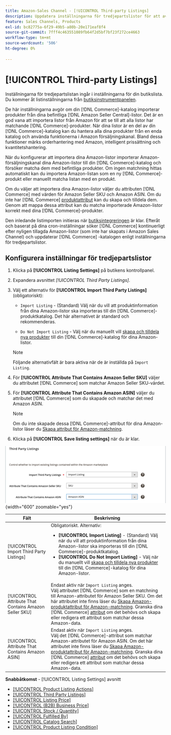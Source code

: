 ```yaml
---
title: Amazon-Sales Channel - [!UICONTROL Third-party Listings]
description: Uppdatera inställningarna för tredjepartslistor för att avgöra om din Commerce-katalog importerar produkter från dina befintliga Amazon Seller Central-listor.
feature: Sales Channels, Products
exl-id: bc82775a-6f29-49b5-a80b-20e171eaf8f4
source-git-commit: 7fff4c463551089fb64f2d5bf7bf23f272ce4663
workflow-type: tm+mt
source-wordcount: '506'
ht-degree: 0%

---
```


# [!UICONTROL Third-party Listings]

Inställningarna för tredjepartslistan ingår i inställningarna för din butikslista. Du kommer åt listinställningarna från [butiksinstrumentpanelen](./amazon-store-dashboard.md).

De här inställningarna avgör om din [!DNL Commerce]-katalog importerar produkter från dina befintliga [!DNL Amazon Seller Central]-listor. Det är en god vana att importera listor från Amazon för att se till att alla listor har matchande [!DNL Commerce]-produkter. När dina listor är en del av din [!DNL Commerce]-katalog kan du hantera alla dina produkter från en enda katalog och använda funktionerna i Amazon försäljningskanal. Bland dessa funktioner märks orderhantering med Amazon, intelligent prissättning och kvantitetshantering.

När du konfigurerar att importera dina Amazon-listor importerar Amazon-försäljningskanal dina Amazon-listor till din [!DNL Commerce]-katalog och försöker matcha dem med befintliga produkter. Om ingen matchning hittas automatiskt kan du importera Amazon-listan som en ny [!DNL Commerce]-produkt eller manuellt matcha listan med en produkt.

Om du väljer att importera dina Amazon-listor väljer du attributen [!DNL Commerce] med värden för Amazon Seller SKU och Amazon ASIN. Om du inte har [!DNL Commerce] [produktattribut](./ob-creating-magento-attributes.md) kan du skapa och tilldela dem. Genom att mappa dessa attribut kan du matcha importerade Amazon-listor korrekt med dina [!DNL Commerce]-produkter.

Den inledande listimporten initieras när [butiksintegreringen](./store-integration.md) är klar. Efteråt och baserat på dina cron-inställningar söker [!DNL Commerce] kontinuerligt efter nyligen tillagda Amazon-listor (som inte har skapats i Amazon Sales Channel) och uppdaterar [!DNL Commerce] -katalogen enligt inställningarna för tredjepartslistor.

## Konfigurera inställningar för tredjepartslistor

1. Klicka på **[!UICONTROL Listing Settings]** på butikens kontrollpanel.

1. Expandera avsnittet _[!UICONTROL Third Party Listings]_.

1. Välj ett alternativ för **[!UICONTROL Import Third Party Listings]** (obligatoriskt):

   - `Import Listing` - (Standard) Välj när du vill att produktinformation från dina Amazon-listor ska importeras till din [!DNL Commerce]-produktkatalog. Det här alternativet är standard och rekommenderas.

   - `Do Not Import Listing` - Välj när du manuellt vill [skapa och tilldela nya produkter](https://experienceleague.adobe.com/docs/commerce-admin/catalog/products/products-list.html) till din [!DNL Commerce]-katalog för dina Amazon-listor.

   >[!NOTE]
   >Följande alternativfält är bara aktiva när de är inställda på `Import Listing`.

1. För **[!UICONTROL Attribute That Contains Amazon Seller SKU]** väljer du attributet [!DNL Commerce] som matchar Amazon Seller SKU-värdet.

1. För **[!UICONTROL Attribute That Contains Amazon ASIN]** väljer du attributet [!DNL Commerce] som du skapade och matchar det med Amazon ASIN.

   >[!NOTE]
   >Om du inte skapade dessa [!DNL Commerce]-attribut för dina Amazon-listor läser du [Skapa attribut för Amazon-matchning](./ob-creating-magento-attributes.md).

1. Klicka på **[!UICONTROL Save listing settings]** när du är klar.

![Tredjepartslistor](assets/amazon-third-party-listings.png){width="600" zoomable="yes"}

| Fält | Beskrivning |
|--------------------------------------------------------|-----------------------------------------------------------------------------------------------------------------------------------------------------------------------------------------------------------------------------------------------------------------------------------------------------------------------------------------------------------------------------------------------------------------------------------------------------------------------------------|
| [!UICONTROL Import Third Party Listings] | Obligatoriskt. Alternativ:<ul><li>**[!UICONTROL Import Listing]** - (Standard) Välj när du vill att produktinformation från dina Amazon-listor ska importeras till din [!DNL Commerce]-produktkatalog. </li><li>**[!UICONTROL Do Not Import Listing]** - Välj när du manuellt vill [skapa och tilldela nya produkter](https://experienceleague.adobe.com/docs/commerce-admin/catalog/products/products-list.html) till din [!DNL Commerce]-katalog för dina Amazon-listor.</li></ul> |
| [!UICONTROL Attribute That Contains Amazon Seller SKU] | Endast aktiv när `Import Listing` anges.<br>Välj attributet [!DNL Commerce] som en matchning till Amazon-attributet för Amazon Seller SKU. Om det här attributet inte finns läser du [Skapa Amazon-produktattribut för Amazon-matchning](./ob-creating-magento-attributes.md). Granska dina [!DNL Commerce] [attribut](./managing-attributes.md) om det behövs och skapa eller redigera ett attribut som matchar dessa Amazon-data. |
| [!UICONTROL Attribute That Contains Amazon ASIN] | Endast aktiv när `Import Listing` anges.<br>Välj det [!DNL Commerce]-attribut som matchar Amazon-attributet för Amazon ASIN. Om det här attributet inte finns läser du [Skapa Amazon-produktattribut för Amazon-matchning](./ob-creating-magento-attributes.md). Granska dina [!DNL Commerce] [attribut](./managing-attributes.md) om det behövs och skapa eller redigera ett attribut som matchar dessa Amazon-data. |

**Snabbåtkomst** - [!UICONTROL Listing Settings] avsnitt

- [[!UICONTROL Product Listing Actions]](./product-listing-actions.md)
- [[!UICONTROL Third Party Listings]](./third-party-listing-settings.md)
- [[!UICONTROL Listing Price]](./listing-price.md)
- [[!UICONTROL (B2B) Business Price]](./business-pricing.md)
- [[!UICONTROL Stock / Quantity]](./stock-quantity.md)
- [[!UICONTROL Fulfilled By]](./fulfilled-by.md)
- [[!UICONTROL Catalog Search]](./catalog-search.md)
- [[!UICONTROL Product Listing Condition]](./product-listing-condition.md)
